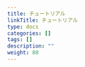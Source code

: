 ```yaml
---
title: チュートリアル
linkTitle: チュートリアル
type: docs
categories: []
tags: []
description: ""
weight: 80
---
```

